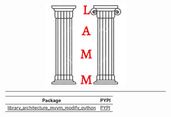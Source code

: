<p align="center">
<img src="https://raw.githubusercontent.com/antonpichka/library_architecture_mvvm_modify/main/assets/logo_lamm.png" alt="Logo LAMM"/>
</p>

--- 

| Package                                                                                                               | PYPI                                                                                                                                          |
|-----------------------------------------------------------------------------------------------------------------------|------------------------------------------------------------------------------------------------------------------------------------------------|
| [library_architecture_mvvm_modify_python](https://github.com/antonpichka/library_architecture_mvvm_modify_python/tree/main/library_architecture_mvvm_modify_python) | [PYPI](https://pypi.org/project/library-architecture-mvvm-modify-python/) |